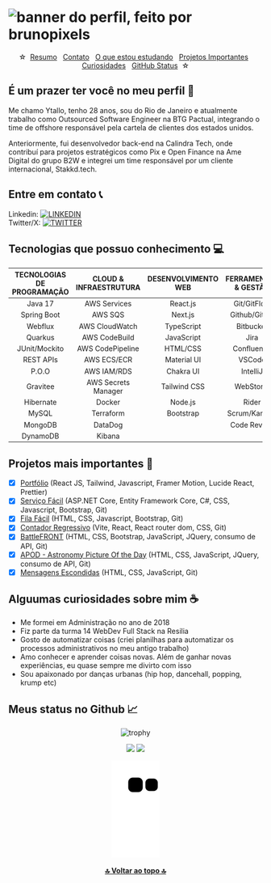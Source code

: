 # ![banner do perfil, feito por brunopixels](https://i.pinimg.com/originals/ca/26/2e/ca262e0354eea311c41134c3e4bc3bc2.gif)

<div id="inicio" align="center">

&#9734;&nbsp;&nbsp;[Resumo](#sobre)&nbsp;&nbsp;
[Contato](#contato)&nbsp;&nbsp;
[O que estou estudando](#aprendizado)&nbsp;&nbsp;
[Projetos Importantes](#projetos)&nbsp;&nbsp;
[Curiosidades](#curiosidades)&nbsp;&nbsp;
[GitHub Status](#status)&nbsp;&nbsp;&#9734;

</div>

<h2 id="sobre">É um prazer ter você no meu perfil 👋 </h2>

Me chamo Ytallo, tenho 28 anos, sou do Rio de Janeiro e atualmente trabalho como Outsourced Software Engineer na BTG Pactual, integrando o time de offshore responsável pela cartela de clientes dos estados unidos. 

Anteriormente, fui desenvolvedor back-end na Calindra Tech, onde contribuí para projetos estratégicos como Pix e Open Finance na Ame Digital do grupo B2W e integrei um time responsável por um cliente internacional, Stakkd.tech.

<h2 id="contato">Entre em contato 📞</h2>

Linkedin: [![LINKEDIN](https://img.shields.io/badge/Ytallo%20Bruno-1?style=flat&logoColor=white&color=00A074&link=https%3A%2F%2Fwww.linkedin.com%2Fin%2Fytallobruno%2F)](https://www.linkedin.com/in/ytallobruno/)<br>
Twitter/X: [![TWITTER](https://img.shields.io/badge/%40ytallodev-1?style=flat&logo=x&logoColor=white&color=00A074&link=https%3A%2F%2Fx.com%2Fytallodev%2F)](https://x.com/ytallodev/)

<h2 id="aprendizado">Tecnologias que possuo conhecimento 💻 </h2>

| TECNOLOGIAS DE PROGRAMAÇÃO | CLOUD & INFRAESTRUTURA | DESENVOLVIMENTO WEB | FERRAMENTAS & GESTÃO |
| :------------------------: | :--------------------: | :-----------------: | :------------------: |
|          Java 17           |      AWS Services      |      React.js       |     Git/GitFlow      |
|        Spring Boot         |        AWS SQS         |       Next.js       |    Github/Gitlab     |
|          Webflux           |     AWS CloudWatch     |     TypeScript      |      Bitbucket       |
|          Quarkus           |     AWS CodeBuild      |     JavaScript      |         Jira         |
|       JUnit/Mockito        |    AWS CodePipeline    |      HTML/CSS       |      Confluence      |
|         REST APIs          |      AWS ECS/ECR       |     Material UI     |        VSCode        |
|           P.O.O            |      AWS IAM/RDS       |      Chakra UI      |       IntelliJ       |
|          Gravitee          |  AWS Secrets Manager   |    Tailwind CSS     |       WebStorm       |
|         Hibernate          |         Docker         |       Node.js       |        Rider         |
|           MySQL            |       Terraform        |      Bootstrap      |     Scrum/Kanban     |
|          MongoDB           |        DataDog         |                     |     Code Review      |
|          DynamoDB          |         Kibana         |                     |                      |

<h2 id="projetos">Projetos mais importantes 📌 </h2>

- [x] [Portfólio](https://github.com/ytallobruno/ytallobruno) (React JS, Tailwind, Javascript, Framer Motion, Lucide React, Prettier)
- [x] [Serviço Fácil](https://github.com/ytallobruno/ads-2024-e2-proj-servico-facil) (ASP.NET Core, Entity Framework Core, C#, CSS, Javascript, Bootstrap, Git)
- [x] [Fila Fácil](https://github.com/ytallobruno/ads-2024-e1-proj-fila-facil) (HTML, CSS, Javascript, Bootstrap, Git)
- [x] [Contador Regressivo](https://github.com/ytallobruno/contadorRegressivo) (Vite, React, React router dom, CSS, Git)
- [x] [BattleFRONT](https://github.com/ytallobruno/ProjetoFinalModulo2) (HTML, CSS, Bootstrap, JavaScript, JQuery, consumo de API, Git)
- [x] [APOD - Astronomy Picture Of the Day](https://github.com/ytallobruno/projetoAPOD) (HTML, CSS, JavaScript, JQuery, consumo de API, Git)
- [x] [Mensagens Escondidas](https://github.com/ytallobruno/ProjetoMensagemEscondida) (HTML, CSS, JavaScript, Git)

<h2 id="curiosidades">Alguumas curiosidades sobre mim ☕ </h2>

- Me formei em Administração no ano de 2018
- Fiz parte da turma 14 WebDev Full Stack na Resilia
- Gosto de automatizar coisas (criei planilhas para automatizar os processos administrativos no meu antigo trabalho)
- Amo conhecer e aprender coisas novas. Além de ganhar novas experiências, eu quase sempre me divirto com isso
- Sou apaixonado por danças urbanas (hip hop, dancehall, popping, krump etc)

<h2 id="status">Meus status no Github 📈 </h2>
<div align="center">

![trophy](https://github-profile-trophy.vercel.app/?username=ytallobruno&margin-w=5&margin-h=5&no-frame=true)

<img height="140em" src="https://github-readme-stats.vercel.app/api?username=ytallobruno&show_icons=true"/>
<img height="140em" src="https://github-readme-stats.vercel.app/api/top-langs/?username=ytallobruno&layout=compact"/>

![Snake animation](https://github.com/ytallobruno/ytallobruno/blob/output/github-contribution-grid-snake.svg)

[**🔝 Voltar ao topo 🔝**](#inicio)

</div>
